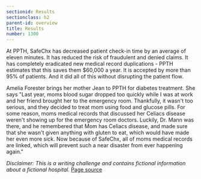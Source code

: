 ```yaml
---
sectionid: Results
sectionclass: h2
parent-id: overview
title: Results
number: 1300
---
```

At PPTH, SafeChx has decreased patient check-in time by an average of eleven minutes. It has reduced the risk of fraudulent and denied claims. It has completely eradicated new medical record duplications - PPTH estimates that this saves them $60,000 a year. It is accepted by more than 95% of patients. And it did all of this without disrupting the patient flow.

Amelia Forester brings her mother Jean to PPTH for diabetes treatment. She says "Last year, moms blood sugar dropped too quickly while I was at work and her friend brought her to the emergency room. Thankfully, it wasn't too serious, and they decided to treat mom using food and glucose pills. For some reason, moms medical records that discussed her Celiacs disease weren't showing up for the emergency room doctors. Luckily, Dr. Mann was there, and he remembered that Mom has Celiacs disease, and made sure that she wasn't given anything with gluten to eat, which would have made her even more sick. Now because of SafeChx, all of moms medical records are linked, which will prevent such a near disaster from ever happening again."









_*Disclaimer:*_ _This is a writing challenge and contains fictional information about a fictional hospital._
[Page source](https://github.com/knc789/case-study)